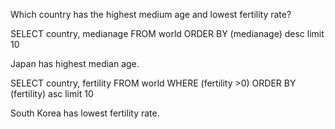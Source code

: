 Which country has the highest medium age and lowest fertility rate?

SELECT country, medianage
FROM world
ORDER BY (medianage)
desc
limit 10

Japan has highest median age.

SELECT country, fertility
FROM world
WHERE (fertility >0)
ORDER BY (fertility)
asc
limit 10

South Korea has lowest fertility rate.